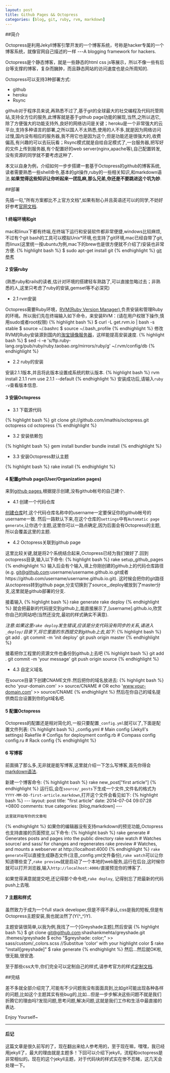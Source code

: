 ```yaml
---
layout: post
title: Github Pages && Octopress
categories: [blog, git, ruby, rvm, markdown]
---
```

##简介

Octopress是利用Jekyll博客引擎开发的一个博客系统，号称是hacker专属的一个博客系统，就像官网自己描述的一样 ---A blogging framework for hackers.

Octopress是个静态博客，就是一些静态的html css js等展示，所以不像一些有后台等支撑的博客，复杂而臃肿，而且静态网站的访问速度也是众所周知的.

Octopress可以支持3种部署方式:

- github
- heroku
- Rsync

github对于程序员来说,再熟悉不过了,基于git的全球最大的社交编程及代码托管网站,支持全方位的服务,此博客就是基于github page功能的展现,当然,之所以选它,除了方便强大的功能支持外,良好的网络访问是关键；heroku是一个非常强大的云平台,支持多种语言的部署,之所以国人不太熟悉,使用的人不多,就是因为网络访问过慢,国内没有相应的服务器,我不用它也是因为这个,但是功能还是很强大的,收费偏高,有兴趣的可以去玩玩看；Rsync模式就是自给自足模式了,一台服务器,把写好的文件上传到服务器,有个配置好的web server(nginx,apache等),自己配置转发,没有资源的同学就不要考虑这种了.

本文以自身为例，介绍如何一步步搭建一套基于Octopress的github的博客系统,读者需要熟悉一些shell命令,基本的git操作,ruby的一些相关知识,和markdown语法.__如果觉得这些知识让你听起来一团乱麻,那么兄弟,你还是不要跳进这个坑为妙__.

##部署

先插一句,"所有方案都比不上官方文档",如果有耐心并且英语还可以的同学,不妨好好参考[官网文档](http://octopress.org/docs).

#### 1 终端环境和git

mac和linux下都有终端,在终端下运行和安装软件都非常便捷,windows比较麻烦,不过有个git bash的工具可以模拟Unix*环境,也支持了git环境,mac已经自带了git,而linux(这里统一按ubuntu为例,mac下的brew也是很方便就不介绍了)安装也非常方便.
{% highlight bash %}
$ sudo apt-get install git
{% endhighlight %}
[git参考](http://git-scm.com/)

#### 2 安装ruby

(熟悉ruby和rails的读者,估计对环境的搭建轻车熟路了,可以直接忽略过去；非熟悉的人,这里只考虑了ruby的安装,gemset等不必深究)

* 2.1 rvm安装

Octopress需要Ruby环境，[RVM(Ruby Version Manager)](https://rvm.io/),负责安装和管理Ruby的环境。所以我们先在终端输入如下命令，来安装RVM：(请在用户权限下操作,慎用sudo或者root权限)
{% highlight bash %}
$ curl -L get.rvm.io | bash -s stable
$ source ~/.bashrc
$ source ~/.bash_profile
{% endhighlight %}
修改RVM的Ruby安装源到国内的[淘宝镜像服务器](http://ruby.taobao.org/)，这样能提高安装速度.
{% highlight bash %}
	$ sed -i -e 's/ftp\.ruby-lang\.org\/pub\/ruby/ruby\.taobao\.org\/mirrors\/ruby/g' ~/.rvm/config/db
{% endhighlight %}

* 2.2 ruby的安装

安装2.1.1版本,并且将此版本设置成系统的默认版本.
{% highlight bash %}
	rvm install 2.1.1
	rvm use 2.1.1 --default
{% endhighlight %}
安装成功后,请输入`ruby -v`查看版本信息.

#### 3 安装Octopress

* 3.1 下载源代码

{% highlight bash %}
	git clone git://github.com/imathis/octopress.git octopress
	cd octopress
{% endhighlight %}

* 3.2 安装依赖包

{% highlight bash %}
	gem install bundler
	bundle install
{% endhighlight %}

* 3.3 安装Octopress默认主题

{% highlight bash %}
	rake install
{% endhighlight %}

#### 4 配置github page(User/Organization pages)

来到[github pages](https://pages.github.com/),根据提示创建,没有github帐号的自己建个.

* 4.1 创建一个代码仓库

[创建仓库](https://github.com/new)时,这个代码仓库名称中的username一定要保证你的github帐号的username一致.
然后一路默认下来,在这个仓库的`settings`中有`Automatic page generate`,让你选个主题,这里你可以一路点确定,因为后面会有Octopress的主题,所以会覆盖这里的主题.

* 4.2 Octopress关联到github page

这里比较关键,就是将2个系统结合起来,Octopress已经为我们做好了.回到octopress目录,输入以下命令:
{% highlight bash %}
	rake setup_github_pages
{% endhighlight %}
输入后会有个输入,填上你刚创建的github上的代码仓库路径(e.g. git@github.com:username/username.github.io.git或者https://github.com/username/username.github.io.git).
这时候会把你的git路径从octopress转到github page,分支切换到了source,_deploy被放到了master分支,这里就是github部署的分支.

接着输入
{% highlight bash %}
	rake generate
	rake deploy
{% endhighlight %}
就会把最新的代码提交到github上,能直接展示了,[username].github.io,欣赏你自己的网站吧(当然还没完,最初的样式确实不满意).

_注意:如果这里`rake deploy`发生错误,应该是分支代码没有同步的关系,请进入`_deploy/`目录下,将它里面的东西提交到github上去,如下:_
{% highlight bash %}
	git add .
	git commit -m 'init deploy'
	git push origin master
{% endhighlight %}

接着把你工程里的资源文件也备份到github上去吧
{% highlight bash %}
	git add .
	git commit -m 'your message'
	git push origin source
{% endhighlight %}

* 4.3 自定义域名

在source目录下创建CNAME文件.然后把你的域名放进去:
{% highlight bash %}
	echo 'your-domain.com' >> source/CNAME
	# OR
	echo 'www.your-domain.com' >> source/CNAME
{% endhighlight %}
然后在你自己的域名提供商后台设置到你的git域名吧.


#### 5 配置Octopress

Octopress的配置还是相对简化的,一般只要配置`_config.yml`就可以了,下面是配置文件列表:
{% highlight bash %}
	_config.yml       # Main config (Jekyll's settings)
    Rakefile          # Configs for deployment
    config.rb         # Compass config
    config.ru         # Rack config
{% endhighlight %}

#### 6 写博客

前面搞了那么多,无非就是能写博客,这里就介绍一下怎么写博客,首先你得会[markdown语法](http://wowubuntu.com/markdown/).

新建一个博客命令:
{% highlight bash %}
	rake new_post["first article"]
{% endhighlight %}
运行后,会在`source/_posts`下生成一个文件,文件名的格式为`YYYY-MM-DD-first-article.markdown`,打开这个文件会看见如下:
{% highlight bash %}
	---
	layout: post
	title: "first article"
	date: 2014-07-04 09:07:28 +0800
	comments: true
	categories: [blog,markdown]
	---

	这里就开始写你的文章啦

{% endhighlight %}
如果你的编辑器没有支持markdown的预览功能,Octopress也支持直接的页面预览,以下命令:
{% highlight bash %}
	rake generate   # Generates posts and pages into the public directory
	rake watch      # Watches source/ and sass/ for changes and regenerates
	rake preview    # Watches, and mounts a webserver at http://localhost:4000
{% endhighlight %}
`rake generate`可以直接生成静态文件(注意_config.yml文件备份),`rake watch`可以让你知道哪些变了,`rake preview`就是启动了一个本地的web服务,运行在后台,这时候你就可以打开浏览器,输入`http://localhost:4000/`直接预览你的博客了.

如果觉得满意就提交吧,还记得那个命令吧,`rake deploy`, 记得别忘了把最新的代码push上去哦.

#### 7 主题和样式

虽然致力于成为一个full stack developer,但是不得不承认,css是我的短板,但是有Octopress主题安装,我也就淡然了(Y(^_^)Y).

主题安装很简单,以我为例,我找了一个[Greyshade主题],然后安装
{% highlight bash %}
	$ git clone git@github.com:shashankmehta/greyshade.git .themes/greyshade
	$ echo "\$greyshade: color;" >> sass/custom/_colors.scss //Substitue 'color' with your highlight color
	$ rake "install[greyshade]"
	$ rake generate
{% endhighlight %}
然后...然后就OK啦,很无脑,很安逸.

至于那些css大牛,你们完全可以定制自己的样式,请参考官方的样式[定制文档](http://octopress.org/docs/theme/styles/).

##完结

差不多就全部介绍完了,可能有不少问题我没有面面具到,比如git可能出现各种各样的问题,比如这个主题其实有些bug的,比如...但是一步步解决这些问题不就是我们折腾它的理由吗?发现问题,思考问题,解决问题,这就是我们工作和生活中最直接的表达.

Enjoy Yourself~

-------------

#### 后记

这篇文章是很久前写的了，现在翻出来给人参考用的，至于现在嘛，嘿嘿，我已经用jekyll了，最大的理由就是主题多！下回可以介绍下jekyll，流程和octopress是非常相似的。现在的这个jekyll主题，对于代码块的样式实在惨不忍睹，这几天会处理一下。